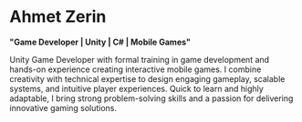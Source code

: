 # Ahmet Zerin
**"Game Developer | Unity | C# | Mobile Games"**


Unity Game Developer with formal training in game development and hands-on experience creating interactive mobile games.
I combine creativity with technical expertise to design engaging gameplay, scalable systems, and intuitive player experiences.
Quick to learn and highly adaptable, I bring strong problem-solving skills and a passion for delivering innovative gaming solutions.